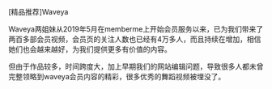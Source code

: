 [精品推荐]Waveya

Waveya两姐妹从2019年5月在memberme上开始会员服务以来，已为我们带来了两百多部会员视频，会员页的关注人数也已经有4万多人，而且持续在增加，相信她们也会越来越好，为我们提供更多有价值的内容。

但由于作品较多，时间跨度大，加上早期我们的网站编辑问题，导致很多人都未曾完整领略到waveya会员内容的精彩，很多优秀的舞蹈视频被埋没了。

